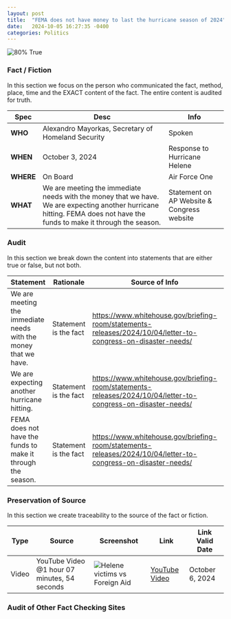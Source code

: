 ```yaml
---
layout: post
title:  "FEMA does not have money to last the hurricane season of 2024"
date:   2024-10-05 16:27:35 -0400
categories: Politics
---
```


![80% True](/assets/images/80.jpg)

### Fact / Fiction

In this section we focus on the person who communicated the fact, method, place, time and the EXACT content of the fact. The entire content is audited for truth.

| Spec | Desc | Info |
| ----------- | ----------- | ----------- |
| **WHO** | Alexandro Mayorkas, Secretary of Homeland Security | Spoken |
| **WHEN** | October 3, 2024 | Response to Hurricane Helene |
| **WHERE** | On Board | Air Force One |
| **WHAT** | We are meeting the immediate needs with the money that we have. We are expecting another hurricane hitting. FEMA does not have the funds to make it through the season. | Statement on AP Website & Congress website |

### Audit

In this section we break down the content into statements that are either true or false, but not both.

| Statement | Rationale | Source of Info | T/F |
| ----------- | ----------- | ----------- | ----------- |
| We are meeting the immediate needs with the money that we have. | Statement is the fact | https://www.whitehouse.gov/briefing-room/statements-releases/2024/10/04/letter-to-congress-on-disaster-needs/ | True |
| We are expecting another hurricane hitting. | Statement is the fact | https://www.whitehouse.gov/briefing-room/statements-releases/2024/10/04/letter-to-congress-on-disaster-needs/ | True |
| FEMA does not have the funds to make it through the season. | Statement is the fact | https://www.whitehouse.gov/briefing-room/statements-releases/2024/10/04/letter-to-congress-on-disaster-needs/ | True |


### Preservation of Source

In this section we create traceability to the source of the fact or fiction.

| Type | Source | Screenshot | Link | Link Valid Date |
| ----------- | ----------- | ----------- | ----------- | ----------- |
| Video | YouTube Video @1 hour 07 minutes, 54 seconds | ![Helene victims vs Foreign Aid](/posts/images/Helene-victims-vs-Foreign-Aid.jpg) | [YouTube Video](https://www.youtube.com/live/QOENNClIqbQ?si=wq61LLO_dzsWm_9J&t=4074) | October 6, 2024 |

### Audit of Other Fact Checking Sites
